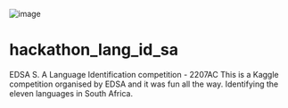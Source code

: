 ![image](https://user-images.githubusercontent.com/111897295/207084905-784d055f-cbc8-4874-8cd8-245b0fdcea48.png)
# hackathon_lang_id_sa
EDSA S. A Language Identification competition - 2207AC
This is a Kaggle competition organised by EDSA and it was fun all the way.
Identifying the eleven languages in South Africa.
